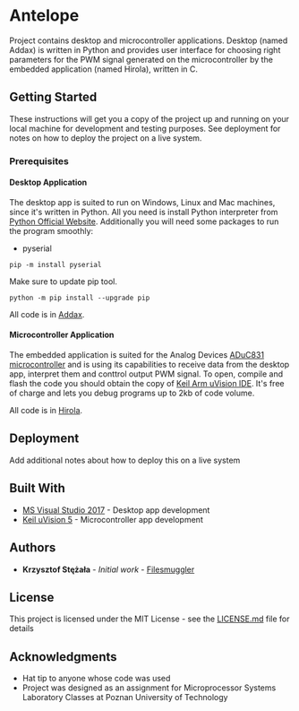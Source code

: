 # Antelope

Project contains desktop and microcontroller applications. Desktop (named Addax) is written in Python and provides user interface for choosing right parameters for the PWM signal generated on the microcontroller by the embedded application (named Hirola), written in C. 

## Getting Started

These instructions will get you a copy of the project up and running on your local machine for development and testing purposes. See deployment for notes on how to deploy the project on a live system.

### Prerequisites

#### Desktop Application

The desktop app is suited to run on Windows, Linux and Mac machines, since it's written in Python. All you need is install Python interpreter from [Python Official Website](https://www.python.org/). Additionally you will need some packages to run the program smoothly:

- pyserial

```
pip -m install pyserial
```

Make sure to update pip tool.

```
python -m pip install --upgrade pip
```

All code is in [Addax](Desktop_App/Addax).

#### Microcontroller Application

The embedded application is suited for the Analog Devices [ADuC831 microcontroller](https://www.analog.com/media/en/technical-documentation/data-sheets/aduc831.pdf) and is using its capabilities to receive data from the desktop app, interpret them and conttrol output PWM signal. To open, compile and flash the code you should obtain the copy of [Keil Arm uVision IDE](http://www2.keil.com/mdk5/uvision/). It's free of charge and lets you debug programs up to 2kb of code volume.

All code is in [Hirola](uController_App/Hirola).

## Deployment

Add additional notes about how to deploy this on a live system

## Built With

* [MS Visual Studio 2017](https://visualstudio.microsoft.com/) - Desktop app development
* [Keil uVision 5](http://www2.keil.com/mdk5/uvision/) - Microcontroller app development

## Authors

* **Krzysztof Stężała** - *Initial work* - [Filesmuggler](https://github.com/filesmuggler)

## License

This project is licensed under the MIT License - see the [LICENSE.md](LICENSE.md) file for details

## Acknowledgments

* Hat tip to anyone whose code was used
* Project was designed as an assignment for Microprocessor Systems Laboratory Classes at Poznan University of Technology

